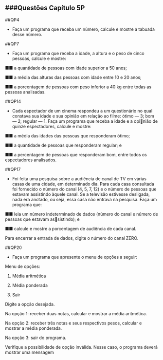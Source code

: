 ###Questões Capítulo 5P
-

##QP4
- Faça um programa que receba um número, calcule e mostre a tabuada desse número. 

##QP7
- Faça um programa que receba a idade, a altura e o peso de cinco pessoas, calcule e mostre: 

■■ a quantidade de pessoas com idade superior a 50 anos; 

■■ a média das alturas das pessoas com idade entre 10 e 20 anos; 

■■ a porcentagem de pessoas com peso inferior a 40 kg entre todas as pessoas analisadas. 

##QP14
-  Cada espectador de um cinema respondeu a um questionário no qual constava sua idade e sua opinião 
em relação ao filme: ótimo — 3; bom — 2; regular — 1. Faça um programa que receba a idade e a opinião de quinze espectadores, calcule e mostre: 

■■ a média das idades das pessoas que responderam ótimo; 

■■ a quantidade de pessoas que responderam regular; e

■■ a percentagem de pessoas que responderam bom, entre todos os espectadores analisados. 

##QP17
- Foi feita uma pesquisa sobre a audiência de canal de TV em várias casas de uma cidade, em determinado 
dia. Para cada casa consultada foi fornecido o número do canal (4, 5, 7, 12) e o número de pessoas que
estavam assistindo àquele canal. Se a televisão estivesse desligada, nada era anotado, ou seja, essa casa 
não entrava na pesquisa. Faça um programa que: 

■■ leia um número indeterminado de dados (número do canal e número de pessoas que estavam assistindo); e

■■ calcule e mostre a porcentagem de audiência de cada canal. 

Para encerrar a entrada de dados, digite o número do canal ZERO.

##QP20
- Faça um programa que apresente o menu de opções a seguir:

Menu de opções:

1. Média aritmética 

2. Média ponderada 

3. Sair 

Digite a opção desejada.

Na opção 1: receber duas notas, calcular e mostrar a média aritmética.

Na opção 2: receber três notas e seus respectivos pesos, calcular e mostrar a média ponderada.

Na opção 3: sair do programa.

Verifique a possibilidade de opção inválida. Nesse caso, o programa deverá mostrar uma mensagem

